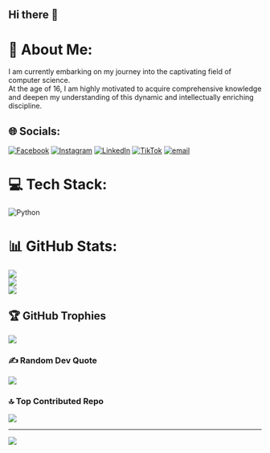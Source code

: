 ## Hi there 👋


# 💫 About Me:
I am currently embarking on my journey into the captivating field of computer science. <br>At the age of 16, I am highly motivated to acquire comprehensive knowledge and deepen my understanding of this dynamic and intellectually enriching discipline.


## 🌐 Socials:
[![Facebook](https://img.shields.io/badge/Facebook-%231877F2.svg?logo=Facebook&logoColor=white)](https://facebook.com/DeiviiSilva) [![Instagram](https://img.shields.io/badge/Instagram-%23E4405F.svg?logo=Instagram&logoColor=white)](https://instagram.com/davdxoo) [![LinkedIn](https://img.shields.io/badge/LinkedIn-%230077B5.svg?logo=linkedin&logoColor=white)](https://linkedin.com/in/davidSilva) [![TikTok](https://img.shields.io/badge/TikTok-%23000000.svg?logo=TikTok&logoColor=white)](https://tiktok.com/@davdxo) [![email](https://img.shields.io/badge/Email-D14836?logo=gmail&logoColor=white)](mailto:gusasil125@gmail.com) 

# 💻 Tech Stack:
![Python](https://img.shields.io/badge/python-3670A0?style=for-the-badge&logo=python&logoColor=ffdd54)
# 📊 GitHub Stats:
![](https://github-readme-stats.vercel.app/api?username=Deivii787-800&theme=dark&hide_border=false&include_all_commits=false&count_private=false)<br/>
![](https://nirzak-streak-stats.vercel.app/?user=Deivii787-800&theme=dark&hide_border=false)<br/>
![](https://github-readme-stats.vercel.app/api/top-langs/?username=Deivii787-800&theme=dark&hide_border=false&include_all_commits=false&count_private=false&layout=compact)

## 🏆 GitHub Trophies
![](https://github-profile-trophy.vercel.app/?username=Deivii787-800&theme=radical&no-frame=false&no-bg=true&margin-w=4)

### ✍️ Random Dev Quote
![](https://quotes-github-readme.vercel.app/api?type=horizontal&theme=radical)

### 🔝 Top Contributed Repo
![](https://github-contributor-stats.vercel.app/api?username=Deivii787-800&limit=5&theme=dark&combine_all_yearly_contributions=true)

---
[![](https://visitcount.itsvg.in/api?id=Deivii787-800&icon=0&color=0)](https://visitcount.itsvg.in)
